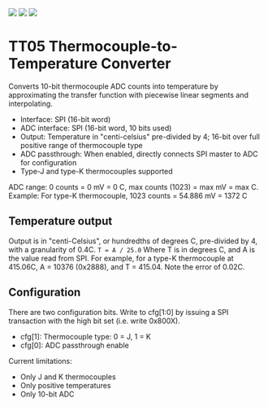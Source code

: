 ![](../../workflows/gds/badge.svg) ![](../../workflows/docs/badge.svg) ![](../../workflows/test/badge.svg)

# TT05 Thermocouple-to-Temperature Converter

Converts 10-bit thermocouple ADC counts into temperature by approximating the transfer function with
piecewise linear segments and interpolating.

* Interface: SPI (16-bit word)
* ADC interface: SPI (16-bit word, 10 bits used)
* Output: Temperature in "centi-celsius" pre-divided by 4; 16-bit over full positive range of thermocouple type
* ADC passthrough: When enabled, directly connects SPI master to ADC for configuration
* Type-J and type-K thermocouples supported

ADC range: 0 counts = 0 mV = 0 C, max counts (1023) = max mV = max C. Example: For type-K
thermocouple, 1023 counts = 54.886 mV = 1372 C

## Temperature output
Output is in "centi-Celsius", or hundredths of degrees C, pre-divided by 4, with a granularity of 0.4C.
```T = A / 25.0```
Where T is in degrees C, and A is the value read from SPI. For example, for a type-K thermocouple
at 415.06C, A = 10376 (0x2888), and T = 415.04. Note the error of 0.02C.

## Configuration
There are two configuration bits. Write to cfg[1:0] by issuing a SPI transaction
with the high bit set (i.e. write 0x800X).
* cfg[1]: Thermocouple type: 0 = J, 1 = K
* cfg[0]: ADC passthrough enable

Current limitations:
* Only J and K thermocouples
* Only positive temperatures
* Only 10-bit ADC
